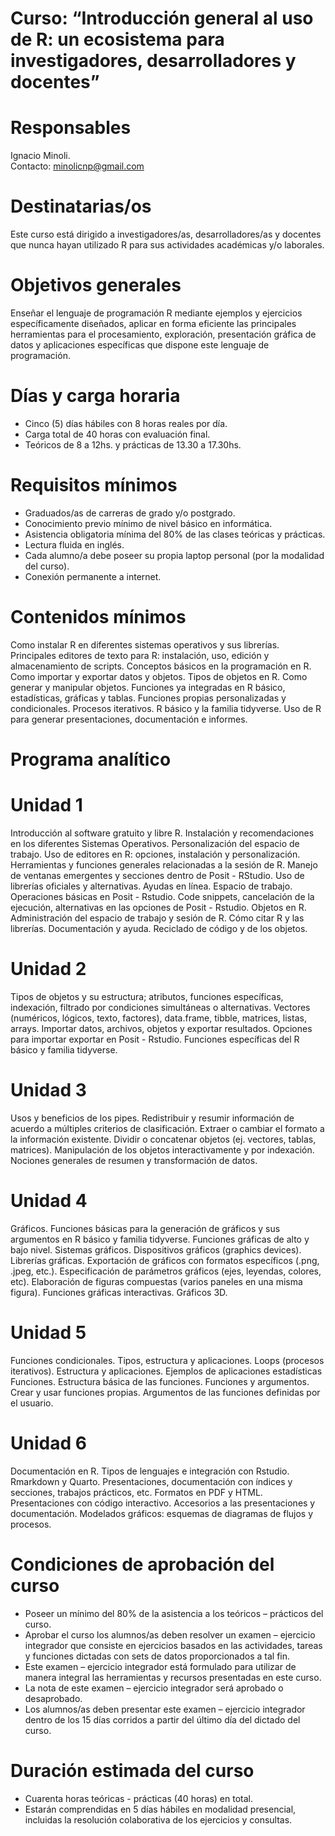 # Curso: “Introducción general al uso de R: un ecosistema para investigadores, desarrolladores y docentes”

# Responsables
Ignacio Minoli.<br>
Contacto: minolicnp@gmail.com

# Destinatarias/os
Este curso está dirigido a investigadores/as, desarrolladores/as y docentes que nunca hayan utilizado R para sus actividades académicas y/o laborales.

# Objetivos generales
Enseñar el lenguaje de programación R mediante ejemplos y ejercicios específicamente diseñados, aplicar en forma eficiente las principales herramientas para el procesamiento, exploración, presentación gráfica de datos y aplicaciones específicas que dispone este lenguaje de programación.

# Días y carga horaria
* Cinco (5) días hábiles con 8 horas reales por día.
* Carga total de 40 horas con evaluación final.
* Teóricos de 8 a 12hs. y prácticas de 13.30 a 17.30hs.

# Requisitos mínimos
* Graduados/as de carreras de grado y/o postgrado.
* Conocimiento previo mínimo de nivel básico en informática.
* Asistencia obligatoria mínima del 80% de las clases teóricas y prácticas.
* Lectura fluida en inglés.
* Cada alumno/a debe poseer su propia laptop personal (por la modalidad del curso).
* Conexión permanente a internet.

# Contenidos mínimos
Como instalar R en diferentes sistemas operativos y sus librerías. Principales editores de texto para R: instalación, uso, edición y almacenamiento de scripts. Conceptos básicos en la programación en R. Como importar y exportar datos y objetos. Tipos de objetos en R. Como generar y manipular objetos. Funciones ya integradas en R básico, estadísticas, gráficas y tablas. Funciones propias personalizadas y condicionales. Procesos iterativos. R básico y la familia tidyverse. Uso de R para generar presentaciones, documentación e informes.

# Programa analítico

# Unidad 1
Introducción al software gratuito y libre R. Instalación y recomendaciones en los diferentes Sistemas Operativos. Personalización del espacio de trabajo. Uso de editores en R: opciones, instalación y personalización. Herramientas y funciones generales relacionadas a la sesión de R. Manejo de ventanas emergentes y secciones dentro de Posit - RStudio. Uso de librerías oficiales y alternativas. Ayudas en línea. Espacio de trabajo. Operaciones básicas en Posit - Rstudio. Code snippets, cancelación de la ejecución, alternativas en las opciones de Posit - Rstudio. Objetos en R. Administración del espacio de trabajo y sesión de R. Cómo citar R y las librerías. Documentación y ayuda. Reciclado de código y de los objetos.

# Unidad 2
Tipos de objetos y su estructura; atributos, funciones específicas, indexación, filtrado por condiciones simultáneas o alternativas. Vectores (numéricos, lógicos, texto, factores), data.frame, tibble, matrices, listas, arrays. Importar datos, archivos, objetos y exportar resultados. Opciones para importar exportar en Posit - Rstudio. Funciones específicas del R básico y familia tidyverse.

# Unidad 3
Usos y beneficios de los pipes. Redistribuir y resumir información de acuerdo a múltiples criterios de clasificación. Extraer o cambiar el formato a la información existente. Dividir o concatenar objetos (ej. vectores, tablas, matrices). Manipulación de los objetos interactivamente y por indexación. Nociones generales de resumen y transformación de datos.

# Unidad 4
Gráficos. Funciones básicas para la generación de gráficos y sus argumentos en R básico y familia tidyverse. Funciones gráficas de alto y bajo nivel. Sistemas gráficos. Dispositivos gráficos (graphics devices). Librerías gráficas. Exportación de gráficos con formatos específicos (.png, .jpeg, etc.). Especificación de parámetros gráficos (ejes, leyendas, colores, etc). Elaboración de figuras compuestas (varios paneles en una misma figura). Funciones gráficas interactivas. Gráficos 3D.

# Unidad 5
Funciones condicionales. Tipos, estructura y aplicaciones. Loops (procesos iterativos). Estructura y aplicaciones. Ejemplos de aplicaciones estadísticas Funciones. Estructura básica de las funciones. Funciones y argumentos. Crear y usar funciones propias. Argumentos de las funciones definidas por el usuario.

# Unidad 6
Documentación en R. Tipos de lenguajes e integración con Rstudio. Rmarkdown y Quarto. Presentaciones, documentación con índices y secciones, trabajos prácticos, etc. Formatos en PDF y HTML. Presentaciones con código interactivo. Accesorios a las presentaciones y documentación. Modelados gráficos: esquemas de diagramas de flujos y procesos.

# Condiciones de aprobación del curso
* Poseer un mínimo del 80% de la asistencia a los teóricos – prácticos del curso.
* Aprobar el curso los alumnos/as deben resolver un examen – ejercicio integrador que consiste en ejercicios basados en las actividades, tareas y funciones dictadas con sets de
datos proporcionados a tal fin.
* Este examen – ejercicio integrador está formulado para utilizar de manera integral las herramientas y recursos presentadas en este curso.
* La nota de este examen – ejercicio integrador será aprobado o desaprobado.
* Los alumnos/as deben presentar este examen – ejercicio integrador dentro de los 15 días corridos a partir del último día del dictado del curso.

# Duración estimada del curso
* Cuarenta horas teóricas - prácticas (40 horas) en total.
* Estarán comprendidas en 5 días hábiles en modalidad presencial, incluidas la resolución
colaborativa de los ejercicios y consultas.
